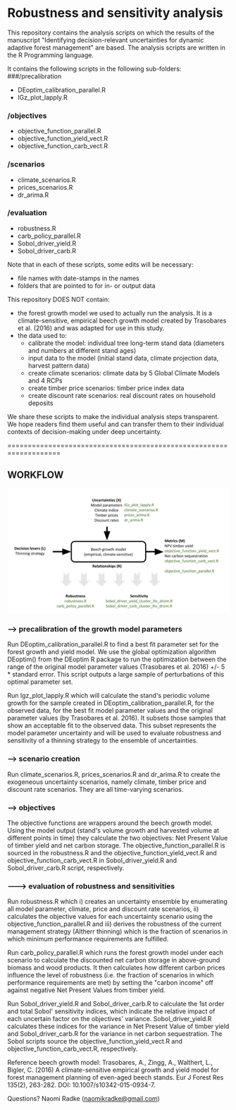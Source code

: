 # Robustness and sensitivity analysis

This repository contains the analysis scripts on which the results of the manuscript "Identifying decision-relevant uncertainties for dynamic adaptive forest management" are based.
The analysis scripts are written in the R Programming language.

It contains the following scripts in the following sub-folders:
###/precalibration
- DEoptim_calibration_parallel.R
- lGz_plot_lapply.R

### /objectives
- objective_function_parallel.R
- objective_function_yield_vect.R
- objective_function_carb_vect.R

### /scenarios 
- climate_scenarios.R
- prices_scenarios.R
- dr_arima.R

### /evaluation
- robustness.R
- carb_policy_parallel.R
- Sobol_driver_yield.R
- Sobol_driver_carb.R

Note that in each of these scripts, some edits will be necessary:
- file names with date-stamps in the names
- folders that are pointed to for in- or output data

This repository DOES NOT contain:
- the forest growth model we used to actually run the analysis. It is a climate-sensitive, empirical beech growth model created by Trasobares et al. (2016) and was adapted for use in this study. 
- the data used to:
	- calibrate the model: individual tree long-term stand data (diameters and numbers at different stand ages)
	- input data to the model (initial stand data, climate projection data, harvest pattern data)
	- create climate scenarios: climate data by 5 Global Climate Models and 4 RCPs
	- create timber price scenarios: timber price index data
	- create discount rate scenarios: real discount rates on household deposits

We share these scripts to make the individual analysis steps transparent. We hope readers find them useful and can transfer them to their individual contexts of decision-making under deep uncertainty.

===================================================================
## WORKFLOW

![Analysis flow and matching scripts.](analysis_flow.jpg)

### --> precalibration of the growth model parameters
Run DEoptim_calibration_parallel.R to find a best fit parameter set for the forest growth and yield model. We use the global optimization algorithm DEoptim() from the DEoptim R package to run the optimization between the range of the original model parameter values (Trasobares et al. 2016) +/- 5 * standard error. This script outputs a large sample of perturbations of this optimal parameter set.

Run lgz_plot_lapply.R which will calculate the stand's periodic volume growth for the sample created in DEoptim_calibration_parallel.R, for the observed data, for the best fit model parameter values and the original parameter values (by Trasobares et al. 2016). It subsets those samples that show an acceptable fit to the observed data. This subset represents the model parameter uncertainty and will be used to evaluate robustness and sensitivity of a thinning strategy to the ensemble of uncertainties.

### --> scenario creation
Run climate_scenarios.R, prices_scenarios.R and dr_arima.R to create the exogeneous uncertainty scenarios, namely climate, timber price and discount rate scenarios. They are all time-varying scenarios.

### --> objectives
The objective functions are wrappers around the beech growth model. Using the model output (stand's volume growth and harvested volume at different points in time) they calculate the two objectives: Net Present Value of timber yield and net carbon storage. The objective_function_parallel.R is sourced in the robustness.R and the objective_function_yield_vect.R and objective_function_carb_vect.R in Sobol_driver_yield.R and Sobol_driver_carb.R script, respectively.

### ---> evaluation of robustness and sensitivities
Run robustness.R which i) creates an uncertainty ensemble by enumerating all model parameter, climate, price and discount rate scenarios, ii) calculates the objective values for each uncertainty scenario using the objective_function_parallel.R and iii) derives the robustness of the current management strategy (Altherr thinning) which is the fraction of scenarios in which minimum performance requirements are fulfilled.

Run carb_policy_parallel.R which runs the forest growth model under each scenario to calculate the discounted net carbon storage in above-ground biomass and wood products. It then calculates how different carbon prices influence the level of robustness (i.e. the fraction of scenarios in which performance requirements are met) by setting the "carbon income" off against negative Net Present Values from timber yield.

Run Sobol_driver_yield.R and Sobol_driver_carb.R to calculate the 1st order and total Sobol' sensitivity indices, which indicate the relative impact of each uncertain factor on the objectives' variance. Sobol_driver_yield.R calculates these indices for the variance in Net Present Value of timber yield and Sobol_driver_carb.R for the variance in net carbon sequestration. The Sobol scripts source the objective_function_yield_vect.R and objective_function_carb_vect.R, respectively.


Reference beech growth model: Trasobares, A., Zingg, A., Walthert, L., Bigler, C. (2016) A climate-sensitive empirical growth and yield model for forest management planning of even-aged beech stands. Eur J Forest Res 135(2), 263-282. DOI: 10.1007/s10342-015-0934-7.

Questions? Naomi Radke (naomikradke@gmail.com)

